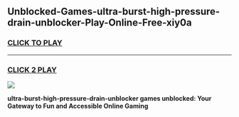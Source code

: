 
## Unblocked-Games-ultra-burst-high-pressure-drain-unblocker-Play-Online-Free-xiy0a
<h3>
<a href="https://premium76.site?title=ultra-burst-high-pressure-drain-unblocker&ref=26A">CLICK TO PLAY</a></h3>
<hr>

<h3>
<a href="https://premium76.site?title=ultra-burst-high-pressure-drain-unblocker&ref=26A">CLICK 2 PLAY</a>
  
</h3>

<a href="https://premium76.site?title=ultra-burst-high-pressure-drain-unblocker&ref=26A"><img src="https://clearcache.store/games.png"></a>


**ultra-burst-high-pressure-drain-unblocker games unblocked: Your Gateway to Fun and Accessible Online Gaming**
